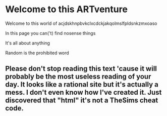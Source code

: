 <html>
<link rel="stylesheet" href="styling.css">
<body>
<h1>Welcome to this ARTventure</h1>
<p>Welcome to this world of acjdskhnpbvkclxcdckjakqolmslfpldsnkzmxoaso </p>
  <p>In this page you can('t) find nosense things</p>
  <p>It's all about anything</p>
  <p>Random is the prohibited word</p>


<h2>Please don't stop reading this text 'cause it will probably be the most useless reading of your day.
It looks like a rational site but it's actually a mess.
I don't even know how I've created it.
Just discovered that "html" it's not a TheSims cheat code.</h2>
  
  </body>
  </html>
